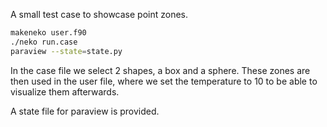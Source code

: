 A small test case to showcase point zones.

```bash
makeneko user.f90
./neko run.case
paraview --state=state.py
```

In the case file we select 2 shapes, a box and a sphere. These zones are then used in the user file, where we set the temperature to 10 to be able to visualize them afterwards.

A state file for paraview is provided.
